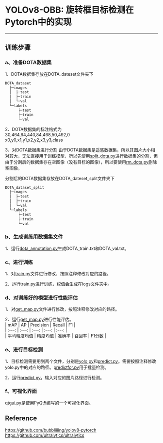 # YOLOv8-OBB: 旋转框目标检测在Pytorch中的实现
---
## 训练步骤
### a、准备DOTA数据集
1、DOTA数据集存放在DOTA_dateset文件夹下
```bash
DOTA_dataset
  ├─images
  │  ├─test
  │  ├─train
  │  └─val
  └─labels
      ├─test
      ├─train
      └─val  
```
  
2、DOTA数据集的标注格式为  
30,464,64,440,84,468,50,492,0  
x0,y0,x1,y1,x2,y2,x3,y3,class  

3、对DOTA数据集进行分割
由于DOTA数据集是遥感数据集，所以其图片大小相对较大，无法直接用于训练模型，所以先使用[split_dota.py](split_dota.py)进行数据集的分割，但由于分割后的数据集存在空图像（没有目标的图像），所以要使用[rm_dota.py](rm_dota.py)删除空图像。  

分割后的DOTA数据集存放在DOTA_dateset_split文件夹下
```bash
DOTA_dataset_split
  ├─images
  │  ├─test
  │  ├─train
  │  └─val
  └─labels
      ├─test
      ├─train
      └─val  
```
### b、生成训练用数据集文件
1、运行[dota_annotation.py](dota_annotation.py)生成DOTA_train.txt和DOTA_val.txt。
### c、进行训练
1、对[train.py](train.py)文件进行修改，按照注释修改对应的路径。  

2、运行[train.py](train.py)进行训练，权值会生成在logs文件夹中。
### d、对训练好的模型进行性能评估
1、对[get_map.py](get_map.py)文件进行修改，按照注释修改对应的路径。  

2、运行[get_map.py](get_map.py)进行性能评估。  
| mAP | AP | Precision | Recall | F1 |  
| :---: | :---: | :---: | :---: | :---: |  
| 平均精度均值 | 精度均值 | 准确率 | 召回率 | F1分数 |  
### e、进行目标检测
1、目标检测需要用到两个文件，分别是[yolo.py](yolo.py)和[predict.py](predict.py)。需要按照注释修改yolo.py中的对应的路径。[predictfor.py](predictfor.py)用于批量检测。  

2、运行[predict.py](predict.py)，输入对应的图片路径进行检测。

### f、可视化界面
[qtgui.py](qtgui.py)是使用PyQt5编写的一个可视化界面。

## Reference
https://github.com/bubbliiiing/yolov8-pytorch   
https://github.com/ultralytics/ultralytics